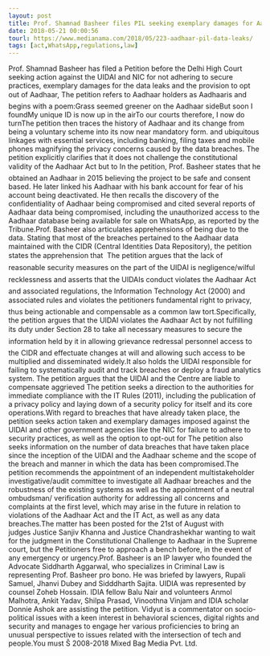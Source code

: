 ```yaml
---
layout: post
title: Prof. Shamnad Basheer files PIL seeking exemplary damages for Aadhaar Data Leaks
date: 2018-05-21 00:00:56
tourl: https://www.medianama.com/2018/05/223-aadhaar-pil-data-leaks/
tags: [act,WhatsApp,regulations,law]
---
```

Prof. Shamnad Basheer has filed a Petition before the Delhi High Court seeking action against the UIDAI and NIC for not adhering to secure practices, exemplary damages for the data leaks and the provision to opt out of Aadhaar, The petition refers to Aadhaar holders as Aadhaaris and begins with a poem:Grass seemed greener on the Aadhaar sideBut soon I foundMy unique ID is now up in the airTo our courts therefore, I now do turnThe petition then traces the history of Aadhaar and its change from being a voluntary scheme into its now near mandatory form. and ubiquitous linkages with essential services, including banking, filing taxes and mobile phones magnifying the privacy concerns caused by the data breaches. The petition explicitly clarifies that it does not challenge the constitutional validity of the Aadhaar Act but to In the petition, Prof. Basheer states that he obtained an Aadhaar in 2015 believing the project to be safe and consent based. He later linked his Aadhaar with his bank account for fear of his account being deactivated. He then recalls the discovery of the confidentiality of Aadhaar being compromised and cited several reports of Aadhaar data being compromised, including the unauthorized access to the Aadhaar database being available for sale on WhatsApp, as reported by the Tribune.Prof. Basheer also articulates apprehensions of being due to the data. Stating that most of the breaches pertained to the Aadhaar data maintained with the CIDR (Central Identities Data Repository), the petition states the apprehension that  The petition argues that the lack of reasonable security measures on the part of the UIDAI is negligence/wilful recklessness and asserts that the UIDAIs conduct violates the Aadhaar Act and associated regulations, the Information Technology Act (2000) and associated rules and violates the petitioners fundamental right to privacy, thus being actionable and compensable as a common law tort.Specifically, the petition argues that the UIDAI violates the Aadhaar Act by not fulfilling its duty under Section 28 to take all necessary measures to secure the information held by it in allowing grievance redressal personnel access to the CIDR and effectuate changes at will and allowing such access to be multiplied and disseminated widely.It also holds the UIDAI responsible for failing to systematically audit and track breaches or deploy a fraud analytics system. The petition argues that the UIDAI and the Centre are liable to compensate aggrieved The petition seeks a direction to the authorities for immediate compliance with the IT Rules (2011), including the publication of a privacy policy and laying down of a security policy for itself and its core operations.With regard to breaches that have already taken place, the petition seeks action taken and exemplary damages imposed against the UIDAI and other government agencies like the NIC for failure to adhere to security practices, as well as the option to opt-out for The petition also seeks information on the number of data breaches that have taken place since the inception of the UIDAI and the Aadhaar scheme and the scope of the breach and manner in which the data has been compromised.The petition recommends the appointment of an independent multistakeholder investigative/audit committee to investigate all Aadhaar breaches and the robustness of the existing systems as well as the appointment of a neutral ombudsman/ verification authority for addressing all concerns and complaints at the first level, which may arise in the future in relation to violations of the Aadhaar Act and the IT Act, as well as any data breaches.The matter has been posted for the 21st of August with judges Justice Sanjiv Khanna and Justice Chandrashekhar wanting to wait for the judgment in the Constitutional Challenge to Aadhaar in the Supreme court, but the Petitioners free to approach a bench before, in the event of any emergency or urgency.Prof. Basheer is an IP lawyer who founded the Advocate Siddharth Aggarwal, who specializes in Criminal Law is representing Prof. Basheer pro bono. He was briefed by lawyers, Rupali Samuel, Jhanvi Dubey and Sidddharth Sajita. UIDIA was represented by counsel Zoheb Hossain. IDIA fellow Balu Nair and volunteers Anmol Malhotra, Ankit Yadav, Shilpa Prasad, Vinoothna Vinjam and IDIA scholar Donnie Ashok are assisting the petition. Vidyut is a commentator on socio-political issues with a keen interest in behavioral sciences, digital rights and security and manages to engage her various proficiencies to bring an unusual perspective to issues related with the intersection of tech and people.You must Š 2008-2018 Mixed Bag Media Pvt. Ltd.